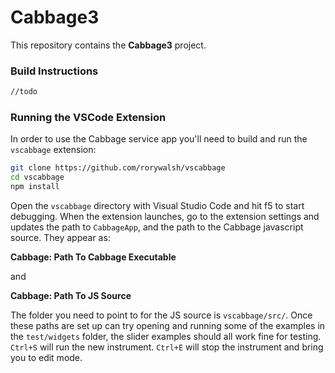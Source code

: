 # Cabbage3

This repository contains the **Cabbage3** project.



### Build Instructions

```bash
//todo
```


### Running the VSCode Extension

In order to use the Cabbage service app you'll need to build and run the `vscabbage` extension:

```bash
git clone https://github.com/rorywalsh/vscabbage
cd vscabbage
npm install
```

Open the `vscabbage` directory with Visual Studio Code and hit f5 to start debugging. When the extension launches, go to the extension settings and updates the path to `CabbageApp`, and the path to the Cabbage javascript source. They appear as:

**Cabbage: Path To Cabbage Executable** 

and 

**Cabbage: Path To JS Source**

The folder you need to point to for the JS source is `vscabbage/src/`. Once these paths are set up can try opening and running some of the examples in the `test/widgets` folder, the slider examples should all work fine for testing. `Ctrl+S` will run the new instrument. `Ctrl+E` will stop the instrument and bring you to edit mode. 


